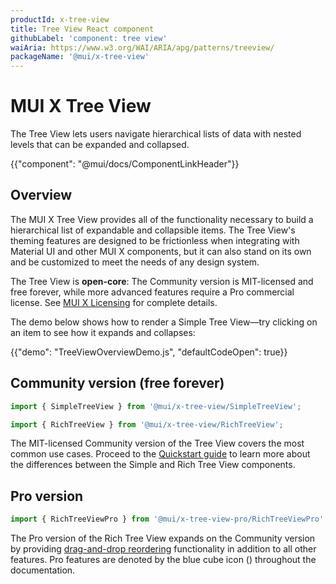 ```yaml
---
productId: x-tree-view
title: Tree View React component
githubLabel: 'component: tree view'
waiAria: https://www.w3.org/WAI/ARIA/apg/patterns/treeview/
packageName: '@mui/x-tree-view'
---
```


# MUI X Tree View

<p class="description">The Tree View lets users navigate hierarchical lists of data with nested levels that can be expanded and collapsed.</p>

{{"component": "@mui/docs/ComponentLinkHeader"}}

## Overview

The MUI X Tree View provides all of the functionality necessary to build a hierarchical list of expandable and collapsible items.
The Tree View's theming features are designed to be frictionless when integrating with Material UI and other MUI X components, but it can also stand on its own and be customized to meet the needs of any design system.

The Tree View is **open-core**: The Community version is MIT-licensed and free forever, while more advanced features require a Pro commercial license.
See [MUI X Licensing](/x/introduction/licensing/) for complete details.

The demo below shows how to render a Simple Tree View—try clicking on an item to see how it expands and collapses:

{{"demo": "TreeViewOverviewDemo.js", "defaultCodeOpen": true}}

## Community version (free forever)

```js
import { SimpleTreeView } from '@mui/x-tree-view/SimpleTreeView';
```

```js
import { RichTreeView } from '@mui/x-tree-view/RichTreeView';
```

The MIT-licensed Community version of the Tree View covers the most common use cases.
Proceed to the [Quickstart guide](/x/react-tree-view/quickstart/) to learn more about the differences between the Simple and Rich Tree View components.

## Pro version [<span class="plan-pro"></span>](/x/introduction/licensing/#pro-plan 'Pro plan')

```js
import { RichTreeViewPro } from '@mui/x-tree-view-pro/RichTreeViewPro';
```

The Pro version of the Rich Tree View expands on the Community version by providing [drag-and-drop reordering](/x/react-tree-view/rich-tree-view/ordering/) functionality in addition to all other features.
Pro features are denoted by the blue cube icon (<span class="plan-pro"></span>) throughout the documentation.

